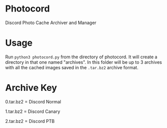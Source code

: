 # Photocord
Discord Photo Cache Archiver and Manager

# Usage
Run `python3 photocord.py` from the directory of photocord. It will create a directory in that one named "archives". In this folder will be up to 3 archives with all the cached images saved in the `.tar.bz2` archive format.

# Archive Key

0.tar.bz2 = Discord Normal

1.tar.bz2 = Discord Canary

2.tar.bz2 = Discord PTB
